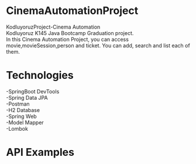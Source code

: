# CinemaAutomationProject
KodluyoruzProject-Cinema Automation <br/>
Kodluyoruz K145 Java Bootcamp Graduation project.<br/>
In this Cinema Automation Project, you can access movie,movieSession,person and ticket. You can add, search and list each of them.<br/>
# Technologies
-SpringBoot DevTools <br/>
-Spring Data JPA <br/>
-Postman <br/>
-H2 Database <br/>
-Spring Web <br/>
-Model Mapper <br/>
-Lombok <br/>

# API Examples


